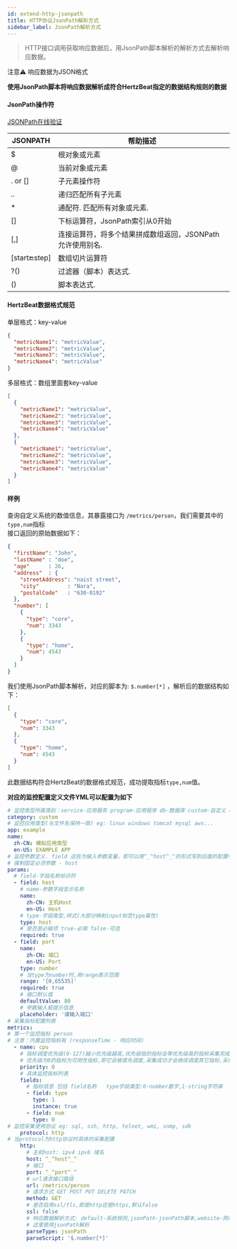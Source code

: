 ```yaml
---
id: extend-http-jsonpath  
title: HTTP协议JsonPath解析方式  
sidebar_label: JsonPath解析方式
---
```

> HTTP接口调用获取响应数据后，用JsonPath脚本解析的解析方式去解析响应数据。

注意⚠️ 响应数据为JSON格式

**使用JsonPath脚本将响应数据解析成符合HertzBeat指定的数据结构规则的数据**  

#### JsonPath操作符   
[JSONPath在线验证](https://www.jsonpath.cn)     

| JSONPATH      | 帮助描述 |
| ----------- | ----------- |
| $     | 根对象或元素 |
| @     | 当前对象或元素 |
| . or [] | 子元素操作符 |
| ..    | 递归匹配所有子元素 |
| *     | 通配符. 匹配所有对象或元素. |
| []     | 下标运算符，JsonPath索引从0开始 |
| [,]     | 连接运算符，将多个结果拼成数组返回，JSONPath允许使用别名. |
| [start:end:step]     | 数组切片运算符 |
| ?()     | 过滤器（脚本）表达式. |
| ()     | 脚本表达式. |

#### HertzBeat数据格式规范    
单层格式：key-value
```json
{
  "metricName1": "metricValue",
  "metricName2": "metricValue",
  "metricName3": "metricValue",
  "metricName4": "metricValue"
}
```
多层格式：数组里面套key-value
```json
[
  {
    "metricName1": "metricValue",
    "metricName2": "metricValue",
    "metricName3": "metricValue",
    "metricName4": "metricValue"
  },
  {
    "metricName1": "metricValue",
    "metricName2": "metricValue",
    "metricName3": "metricValue",
    "metricName4": "metricValue"
  }
]
```

#### 样例   

查询自定义系统的数值信息，其暴露接口为 `/metrics/person`，我们需要其中的`type,num`指标      
接口返回的原始数据如下：  
```json
{
  "firstName": "John",
  "lastName" : "doe",
  "age"      : 26,
  "address"  : {
    "streetAddress": "naist street",
    "city"         : "Nara",
    "postalCode"   : "630-0192"
  },
  "number": [
    {
      "type": "core",
      "num": 3343
    },
    {
      "type": "home",
      "num": 4543
    }
  ]
}
```

我们使用JsonPath脚本解析，对应的脚本为: `$.number[*]` ，解析后的数据结构如下：  
```json
[
  {
    "type": "core",
    "num": 3343
  },
  {
    "type": "home",
    "num": 4543
  }
]
```
此数据结构符合HertzBeat的数据格式规范，成功提取指标`type,num`值。   

**对应的监控配置定义文件YML可以配置为如下**   

```yaml
# 监控类型所属类别：service-应用服务 program-应用程序 db-数据库 custom-自定义 os-操作系统 bigdata-大数据 mid-中间件 webserver-web服务器 cache-缓存 cn-云原生 network-网络监控等等
category: custom
# 监控应用类型(与文件名保持一致) eg: linux windows tomcat mysql aws...
app: example
name:
  zh-CN: 模拟应用类型
  en-US: EXAMPLE APP
# 监控参数定义. field 这些为输入参数变量，即可以用^_^host^_^的形式写到后面的配置中，系统自动变量值替换
# 强制固定必须参数 - host
params:
  # field-字段名称标识符
  - field: host
    # name-参数字段显示名称
    name:
      zh-CN: 主机Host
      en-US: Host
    # type-字段类型,样式(大部分映射input标签type属性)
    type: host
    # 是否是必输项 true-必填 false-可选
    required: true
  - field: port
    name:
      zh-CN: 端口
      en-US: Port
    type: number
    # 当type为number时,用range表示范围
    range: '[0,65535]'
    required: true
    # 端口默认值
    defaultValue: 80
    # 参数输入框提示信息
    placeholder: '请输入端口'
# 采集指标配置列表
metrics:
# 第一个监控指标 person
# 注意：内置监控指标有 (responseTime - 响应时间)
  - name: cpu
    # 指标调度优先级(0-127)越小优先级越高,优先级低的指标会等优先级高的指标采集完成后才会被调度,相同优先级的指标会并行调度采集
    # 优先级为0的指标为可用性指标,即它会被首先调度,采集成功才会继续调度其它指标,采集失败则中断调度
    priority: 0
    # 具体监控指标列表
    fields:
      # 指标信息 包括 field名称   type字段类型:0-number数字,1-string字符串   instance是否为实例主键   unit:指标单位
      - field: type
        type: 1
        instance: true
      - field: num
        type: 0
# 监控采集使用协议 eg: sql, ssh, http, telnet, wmi, snmp, sdk
    protocol: http
# 当protocol为http协议时具体的采集配置
    http:
      # 主机host: ipv4 ipv6 域名
      host: ^_^host^_^
      # 端口
      port: ^_^port^_^
      # url请求接口路径
      url: /metrics/person
      # 请求方式 GET POST PUT DELETE PATCH
      method: GET
      # 是否启用ssl/tls,即是http还是https,默认false
      ssl: false
      # 响应数据解析方式: default-系统规则,jsonPath-jsonPath脚本,website-网站可用性指标监控
      # 这里使用jsonPath解析
      parseType: jsonPath
      parseScript: '$.number[*]' 
```

